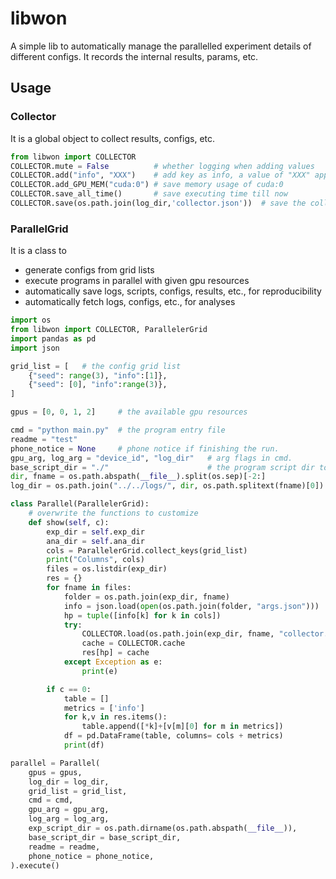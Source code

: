 # libwon
A simple lib to automatically manage the parallelled experiment details of different configs. It records the internal results, params, etc.

## Usage

### Collector

It is a global object to collect results, configs, etc.
```python
from libwon import COLLECTOR
COLLECTOR.mute = False          # whether logging when adding values
COLLECTOR.add("info", "XXX")    # add key as info, a value of "XXX" appended to the list  
COLLECTOR.add_GPU_MEM("cuda:0") # save memory usage of cuda:0
COLLECTOR.save_all_time()       # save executing time till now
COLLECTOR.save(os.path.join(log_dir,'collector.json'))  # save the collector
```
### ParallelGrid
It is a class to 
- generate configs from grid lists
- execute programs in parallel with given gpu resources
- automatically save logs, scripts, configs, results, etc., for reproducibility
- automatically fetch logs, configs, etc., for analyses

``` python
import os
from libwon import COLLECTOR, ParallelerGrid
import pandas as pd
import json

grid_list = [   # the config grid list
    {"seed": range(3), "info":[1]},
    {"seed": [0], "info":range(3)},
]

gpus = [0, 0, 1, 2]     # the available gpu resources    

cmd = "python main.py"  # the program entry file 
readme = "test"
phone_notice = None     # phone notice if finishing the run.
gpu_arg, log_arg = "device_id", "log_dir"   # arg flags in cmd.
base_script_dir = "./"                      # the program script dir to be saved
dir, fname = os.path.abspath(__file__).split(os.sep)[-2:]
log_dir = os.path.join("../../logs/", dir, os.path.splitext(fname)[0])

class Parallel(ParallelerGrid):
    # overwrite the functions to customize
    def show(self, c):  
        exp_dir = self.exp_dir
        ana_dir = self.ana_dir
        cols = ParallelerGrid.collect_keys(grid_list)
        print("Columns", cols)
        files = os.listdir(exp_dir)
        res = {}
        for fname in files:
            folder = os.path.join(exp_dir, fname)
            info = json.load(open(os.path.join(folder, "args.json")))
            hp = tuple([info[k] for k in cols])
            try:
                COLLECTOR.load(os.path.join(exp_dir, fname, "collector.json"))
                cache = COLLECTOR.cache
                res[hp] = cache
            except Exception as e:
                print(e)

        if c == 0:
            table = []
            metrics = ['info']
            for k,v in res.items():
                table.append([*k]+[v[m][0] for m in metrics])
            df = pd.DataFrame(table, columns= cols + metrics)
            print(df)

parallel = Parallel(
    gpus = gpus,
    log_dir = log_dir,
    grid_list = grid_list,
    cmd = cmd,
    gpu_arg = gpu_arg,
    log_arg = log_arg,
    exp_script_dir = os.path.dirname(os.path.abspath(__file__)),
    base_script_dir = base_script_dir,
    readme = readme,
    phone_notice = phone_notice,
).execute()

```